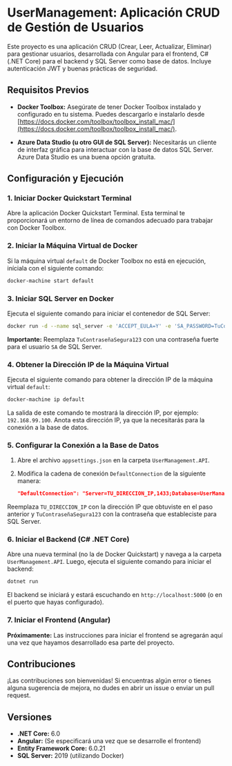 # UserManagement: Aplicación CRUD de Gestión de Usuarios

Este proyecto es una aplicación CRUD (Crear, Leer, Actualizar, Eliminar) para gestionar usuarios, desarrollada con Angular para el frontend, C# (.NET Core) para el backend y SQL Server como base de datos. Incluye autenticación JWT y buenas prácticas de seguridad.

## Requisitos Previos

* **Docker Toolbox:** Asegúrate de tener Docker Toolbox instalado y configurado en tu sistema. Puedes descargarlo e instalarlo desde [https://docs.docker.com/toolbox/toolbox_install_mac/](https://docs.docker.com/toolbox/toolbox_install_mac/).

* **Azure Data Studio (u otro GUI de SQL Server):** Necesitarás un cliente de interfaz gráfica para interactuar con la base de datos SQL Server. Azure Data Studio es una buena opción gratuita.

## Configuración y Ejecución

### 1. Iniciar Docker Quickstart Terminal

Abre la aplicación Docker Quickstart Terminal. Esta terminal te proporcionará un entorno de línea de comandos adecuado para trabajar con Docker Toolbox.

### 2. Iniciar la Máquina Virtual de Docker

Si la máquina virtual `default` de Docker Toolbox no está en ejecución, iníciala con el siguiente comando:

```bash
docker-machine start default
```

### 3. Iniciar SQL Server en Docker

Ejecuta el siguiente comando para iniciar el contenedor de SQL Server:

```bash
docker run -d --name sql_server -e 'ACCEPT_EULA=Y' -e 'SA_PASSWORD=TuContraseñaSegura123' -p 1433:1433 mcr.microsoft.com/mssql/server:2019-latest
```

**Importante:** Reemplaza `TuContraseñaSegura123` con una contraseña fuerte para el usuario `SA` de SQL Server.

### 4. Obtener la Dirección IP de la Máquina Virtual

Ejecuta el siguiente comando para obtener la dirección IP de la máquina virtual `default`:

```bash
docker-machine ip default
```

La salida de este comando te mostrará la dirección IP, por ejemplo: `192.168.99.100`. Anota esta dirección IP, ya que la necesitarás para la conexión a la base de datos.

### 5. Configurar la Conexión a la Base de Datos

1. Abre el archivo `appsettings.json` en la carpeta `UserManagement.API`.
2. Modifica la cadena de conexión `DefaultConnection` de la siguiente manera:

   ```json
   "DefaultConnection": "Server=TU_DIRECCION_IP,1433;Database=UserManagement;User Id=SA;Password=TuContraseñaSegura123;"
   ```

Reemplaza `TU_DIRECCION_IP` con la dirección IP que obtuviste en el paso anterior y `TuContraseñaSegura123` con la contraseña que estableciste para SQL Server.

### 6. Iniciar el Backend (C# .NET Core)

Abre una nueva terminal (no la de Docker Quickstart) y navega a la carpeta `UserManagement.API`. Luego, ejecuta el siguiente comando para iniciar el backend:

```bash
dotnet run
```

El backend se iniciará y estará escuchando en `http://localhost:5000` (o en el puerto que hayas configurado).

### 7. Iniciar el Frontend (Angular)

**Próximamente:** Las instrucciones para iniciar el frontend se agregarán aquí una vez que hayamos desarrollado esa parte del proyecto.

## Contribuciones

¡Las contribuciones son bienvenidas! Si encuentras algún error o tienes alguna sugerencia de mejora, no dudes en abrir un issue o enviar un pull request.

## Versiones

* **.NET Core:** 6.0
* **Angular:** (Se especificará una vez que se desarrolle el frontend)
* **Entity Framework Core:** 6.0.21
* **SQL Server:** 2019 (utilizando Docker)
